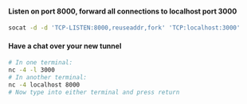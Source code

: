 
#### Listen on port 8000, forward all connections to localhost port 3000
```bash
socat -d -d 'TCP-LISTEN:8000,reuseaddr,fork' 'TCP:localhost:3000'
```

#### Have a chat over your new tunnel
```bash
# In one terminal:
nc -4 -l 3000
# In another terminal:
nc -4 localhost 8000
# Now type into either terminal and press return
```
